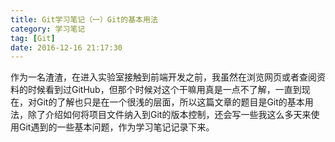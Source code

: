 ```yaml
---
title: Git学习笔记（一）Git的基本用法
category: 学习笔记
tag: [Git]
date: 2016-12-16 21:17:30
---
```


作为一名渣渣，在进入实验室接触到前端开发之前，我虽然在浏览网页或者查阅资料的时候看到过GitHub，但那个时候对这个干嘛用真是一点不了解，一直到现在，对Git的了解也只是在一个很浅的层面，所以这篇文章的题目是Git的基本用法，除了介绍如何将项目文件纳入到Git的版本控制，还会写一些我这么多天来使用Git遇到的一些基本问题，作为学习笔记记录下来。<!--more-->


